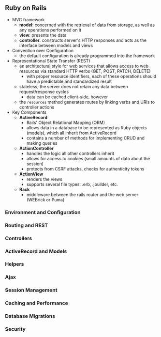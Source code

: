## Ruby on Rails
* MVC framework
  * **model**: concerned with the retrieval of data from storage, as well as any operations performed on it
  * **view**: presents the data
  * **controller**: constructs server's HTTP responses and acts as the interface between models and views
* Convention over Configuration
  * the default configuration is already programmed into the framework
* Representational State Transfer (REST)
  * an architectural style for web services that allows access to web resources via standard HTTP verbs (GET, POST, PATCH, DELETE)
    * with proper resource identifiers, each of these operations should have a predictable and standardized result
  * stateless; the server does not retain any data between request/response cycles
    * data can be cached client-side, however
  * the ```resources``` method generates routes by linking verbs and URIs to controller actions
* Key Components
  * **ActiveRecord**
    * Rails' Object Relational Mapping (ORM)
    * allows data in a database to be represented as Ruby objects (models), which all inherit from ActiveRecord
    * contains a number of methods for implementing CRUD and making queries
  * **ActionController**
    * handles the logic all other controllers inherit
    * allows for access to cookies (small amounts of data about the session)
    * protects from CSRF attacks, checks for authenticity tokens
  * **ActionView**
    * renders the views
    * supports several file types: .erb, .jbuilder, etc.
  * **Rack**
    * middleware between the rails router and the web server (WEBrick or Puma)
    
### Environment and Configuration
### Routing and REST
### Controllers
### ActiveRecord and Models
### Helpers
### Ajax
### Session Management
### Caching and Performance
### Database Migrations
### Security
